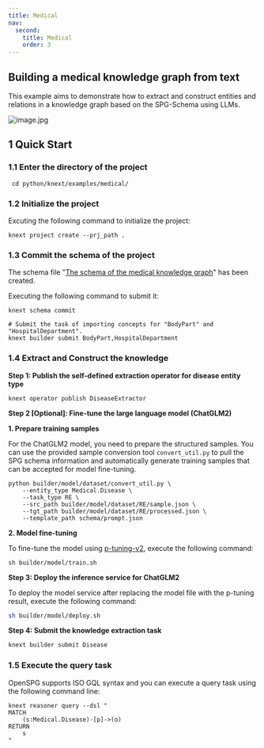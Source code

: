 ```yaml
---
title: Medical
nav:
  second:
    title: Medical
    order: 3
---
```


## Building a medical knowledge graph from text

This example aims to demonstrate how to extract and construct entities and relations in a knowledge graph based on the SPG-Schema using LLMs.

![image.jpg](https://mdn.alipayobjects.com/huamei_xgb3qj/afts/img/A*-PKySKstgy8AAAAAAAAAAAAADtmcAQ/original)

## 1 Quick Start

### 1.1 Enter the directory of the project

```shell
 cd python/knext/examples/medical/
```

### 1.2 Initialize the project

Excuting the following command to initialize the project:

```shell
knext project create --prj_path .
```

### 1.3 Commit the schema of the project

The schema file "[The schema of the medical knowledge graph](https://github.com/OpenSPG/openspg/blob/master/python/knext/examples/medical/schema/medical.schema)" has been created.

Executing the following command to submit it:

```shell
knext schema commit
```

```shell
# Submit the task of importing concepts for "BodyPart" and "HospitalDepartment".
knext builder submit BodyPart,HospitalDepartment
```

### 1.4 Extract and Construct the knowledge

**Step 1: Publish the self-defined extraction operator for disease entity type**

```shell
knext operator publish DiseaseExtractor
```

**Step 2 [Optional]: Fine-tune the large language model (ChatGLM2)**

**1. Prepare training samples**

For the ChatGLM2 model, you need to prepare the structured samples. You can use the provided sample conversion tool `convert_util.py` to pull the SPG schema information and automatically generate training samples that can be accepted for model fine-tuning.

```shell
python builder/model/dataset/convert_util.py \
    --entity_type Medical.Disease \
    --task_type RE \
    --src_path builder/model/dataset/RE/sample.json \
    --tgt_path builder/model/dataset/RE/processed.json \
    --template_path schema/prompt.json
```

**2. Model fine-tuning**

To fine-tune the model using [p-tuning-v2](https://github.com/THUDM/ChatGLM2-6B/tree/main/ptuning#p-tuning-v2), execute the following command:

```shell
sh builder/model/train.sh
```

**Step 3: Deploy the inference service for ChatGLM2**

To deploy the model service after replacing the model file with the p-tuning result, execute the following command:

```bash
sh builder/model/deploy.sh
```

**Step 4: Submit the knowledge extraction task**

```bash
knext builder submit Disease
```

### 1.5 Execute the query task

OpenSPG supports ISO GQL syntax and you can execute a query task using the following command line:

```cypher
knext reasoner query --dsl "
MATCH
    (s:Medical.Disease)-[p]->(o)
RETURN
    s
"
```
